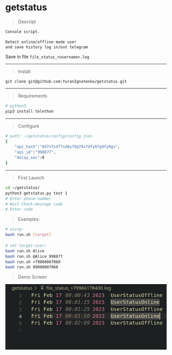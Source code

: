 # getstatus
> Descript
```
Console script.

Detect online/offline mode user
and save history log in/out telegram
```

Save in file `file_status_<username>.log`


***

> Install
```
git clone git@github.com:YuranIgnatenko/getstatus.git
```
***

> Requirements

```bash
# python3
pip3 install telethon
```

***

> Configure
```bash
# path: ~/getstatus/config/config.json
{
    "api_hash":"8d7sfsdf7sd8yf8g78s7dfy87gdfy8gv",
    "api_id":"998877",
    "delay_sec":0
}
```

***

> First Launch

```bash
cd ~/getstatus/
python3 getstatus.py test 1
# Enter phone-number
# Wait Check-message code
# Enter code
```

> Examples:
``` bash
# using:
bash run.sh [target]

# set target-user:
bash run.sh Alice 
bash run.sh @Alice_998877 
bash run.sh +79008007060 
bash run.sh 89008007060 
```
> Demo Screen

![demo](prev_demo_status.png)